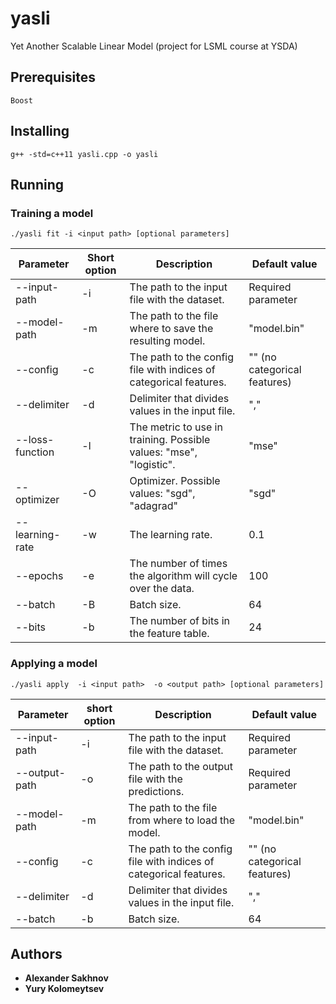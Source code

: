 # yasli
Yet Another Scalable Linear Model (project for LSML course at YSDA)

## Prerequisites

```
Boost
```

## Installing

```
g++ -std=c++11 yasli.cpp -o yasli
```

## Running

### Training a model

```
./yasli fit -i <input path> [optional parameters]
```
| Parameter   | Short option | Description | Default value  |
| ----------- |---------------| --------|  -----------------|
| --input-path|   -i  | The path to the input file with the dataset. |Required parameter  |
| --model-path|   -m  | The path to the file where to save the resulting model. | "model.bin" |
| --config|   -c  | The path to the config file with indices of categorical features. | "" (no categorical features) |
| --delimiter|   -d  | Delimiter that divides values in the input file. | ","  |
| --loss-function|   -l  |The metric to use in training. Possible values: "mse", "logistic". | "mse"  |
| --optimizer|   -O  | Optimizer.  Possible values: "sgd", "adagrad" | "sgd"  |
| --learning-rate|   -w  | The learning rate. | 0.1  |
| --epochs|   -e  | The number of times the algorithm will cycle over the data. |100 |
| --batch|   -B  | Batch size. | 64 |
| --bits|   -b  | The number of bits in the feature table. | 24 |


### Applying a model
```
./yasli apply  -i <input path>  -o <output path> [optional parameters]
```
| Parameter   | short option | Description | Default value  |
| ----------- |--------------| ------------| -------------- |
| --input-path|   -i  | The path to the input file with the dataset. |Required parameter  |
| --output-path|   -o  | The path to the output file with the predictions. |Required parameter  |
| --model-path|   -m  | The path to the file from where to load the model. | "model.bin" |
| --config|   -c  | The path to the config file with indices of categorical features. | "" (no categorical features) |
| --delimiter|   -d  | Delimiter that divides values in the input file. | ","  |
| --batch|   -b  | Batch size. | 64 |


## Authors

* **Alexander Sakhnov**
* **Yury Kolomeytsev**
